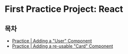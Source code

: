 # First Practice Project: React

## 목차

- [Practice | Adding a "User" Component](#사용자-컴포넌트-추가하기)
- [Practice | Adding a re-usable "Card" Component](#재사용-가능한-카드-컴포넌트-추가하기)
